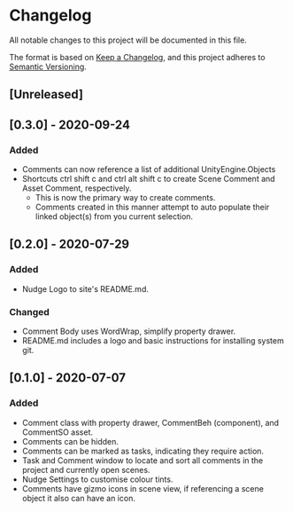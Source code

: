 # Changelog
All notable changes to this project will be documented in this file.

The format is based on [Keep a Changelog](https://keepachangelog.com/en/1.0.0/),
and this project adheres to [Semantic Versioning](https://semver.org/spec/v2.0.0.html).

## [Unreleased]


## [0.3.0] - 2020-09-24
### Added
 - Comments can now reference a list of additional UnityEngine.Objects
 - Shortcuts ctrl shift c and ctrl alt shift c to create Scene Comment and Asset Comment, respectively.
   - This is now the primary way to create comments.
   - Comments created in this manner attempt to auto populate their linked object(s) from you current selection.


## [0.2.0] - 2020-07-29
### Added
 - Nudge Logo to site's README.md.

### Changed
 - Comment Body uses WordWrap, simplify property drawer.
 - README.md includes a logo and basic instructions for installing system git.

## [0.1.0] - 2020-07-07
### Added
- Comment class with property drawer, CommentBeh (component), and CommentSO asset.
- Comments can be hidden.
- Comments can be marked as tasks, indicating they require action.
- Task and Comment window to locate and sort all comments in the project and currently open scenes.
- Nudge Settings to customise colour tints.
- Comments have gizmo icons in scene view, if referencing a scene object it also can have an icon.